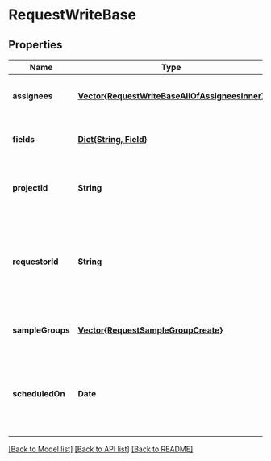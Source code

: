# RequestWriteBase


## Properties
Name | Type | Description | Notes
------------ | ------------- | ------------- | -------------
**assignees** | [**Vector{RequestWriteBaseAllOfAssigneesInner}**](RequestWriteBaseAllOfAssigneesInner.md) | Array of assignees | [optional] [default to nothing]
**fields** | [**Dict{String, Field}**](Field.md) |  | [optional] [default to nothing]
**projectId** | **String** | The ID of the project to which the request belongs. | [optional] [default to nothing]
**requestorId** | **String** | ID of the user making the request. If unspecified, the requestor is the request creator.  | [optional] [default to nothing]
**sampleGroups** | [**Vector{RequestSampleGroupCreate}**](RequestSampleGroupCreate.md) |  | [optional] [default to nothing]
**scheduledOn** | **Date** | Date the request is scheduled to be executed on, in YYYY-MM-DD format. | [optional] [default to nothing]


[[Back to Model list]](../README.md#models) [[Back to API list]](../README.md#api-endpoints) [[Back to README]](../README.md)


